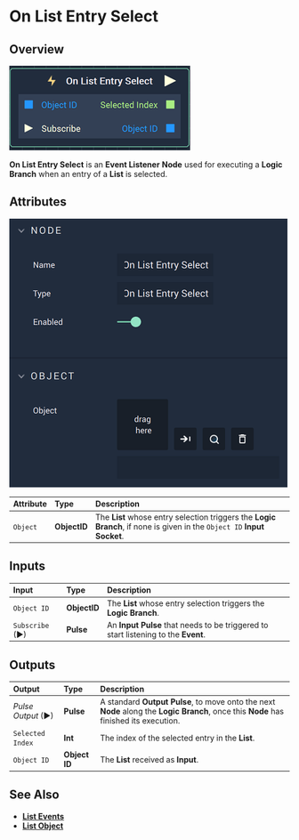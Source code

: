 # On List Entry Select

## Overview

![The On List Entry Select Node.](../../../.gitbook/assets/onlistentryselectnode.png)

**On List Entry Select** is an **Event Listener** **Node** used for executing a **Logic Branch** when an entry of a **List** is selected.

## Attributes

![The On List Entry Select Node Attributes.](../../../.gitbook/assets/onlistentryselectattributes.png)

| Attribute | Type | Description |
| :--- | :--- | :--- |
| `Object` | **ObjectID** | The **List** whose entry selection triggers the **Logic Branch**, if none is given in the `Object ID` **Input Socket**. |

## Inputs

| Input | Type | Description |
| :--- | :--- | :--- |
| `Object ID` | **ObjectID** | The **List** whose entry selection triggers the **Logic Branch**. |
| `Subscribe` (►)|**Pulse** | An **Input Pulse** that needs to be triggered to start listening to the **Event**. |

## Outputs

| Output | Type | Description |
| :--- | :--- | :--- |
| _Pulse Output_ \(►\) | **Pulse** | A standard **Output Pulse**, to move onto the next **Node** along the **Logic Branch**, once this **Node** has finished its execution. |
| `Selected Index` | **Int** | The index of the selected entry in the **List**. |
| `Object ID` | **Object ID** | The **List** received as **Input**. |

## See Also

* [**List Events**](./)
* [**List Object**](../../../getting-started/scene-objects/list-widget.md)

